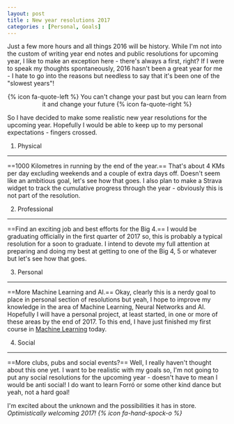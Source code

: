 ```yaml
---
layout: post
title : New year resolutions 2017
categories : [Personal, Goals]
---
```


Just a few more hours and all things 2016 will be history. While I'm not into the custom of writing year end notes and public resolutions for upcoming year, I like to make an exception here - there's always a first, right? If I were to speak my thoughts spontaneously, 2016 hasn't been a great year for me - I hate to go into the reasons but needless to say that it's been one of the "slowest years"!

<center>{% icon fa-quote-left %} You can't change your past but you can learn from it and change your future {% icon fa-quote-right %}</center>

So I have decided to make some realistic new year resolutions for the upcoming year. Hopefully I would be able to keep up to my personal expectations - fingers crossed.

1. Physical
---------------
==1000 Kilometres in running by the end of the year.== 
That's about 4 KMs per day excluding weekends and a couple of extra days off. Doesn't seem like an ambitious goal, let's see how that goes. I also plan to make a Strava widget to track the cumulative progress through the year - obviously this is not part of the resolution.

2. Professional
---------------
==Find an exciting job and best efforts for the Big 4.==
I would be graduating officially in the first quarter of 2017 so, this is probably a typical resolution for a soon to graduate. I intend to devote my full attention at preparing and doing my best at getting to one of the Big 4, 5 or whatever but let's see how that goes.

3. Personal
-----------------
==More Machine Learning and AI.==
Okay, clearly this is a nerdy goal to place in personal section of resolutions but yeah, I hope to improve my knowledge in the area of Machine Learning, Neural Networks and AI. Hopefully I will have a personal project, at least started, in one or more of these areas by the end of 2017. To this end, I have just finished my first course in [Machine Learning](ml-certi) today.

4. Social
-----------------
==More clubs, pubs and social events?==
Well, I really haven't thought about this one yet. I want to be realistic with my goals so, I'm not going to put any social resolutions for the upcoming year - doesn't have to mean I would be anti social! I do want to learn Forró or some other kind dance but yeah, not a hard goal!

I'm excited about the unknown and the possibilities it has in store. <i>Optimistically welcoming 2017! {% icon fa-hand-spock-o %}</i>

[ml-ceti]: https://www.coursera.org/account/accomplishments/records/4WVF3KTLMBYJ